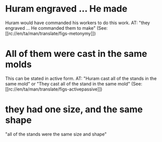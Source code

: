 # Huram engraved ... He made

Huram would have commanded his workers to do this work. AT: "they engraved ... He commanded them to make" (See: [[rc://en/ta/man/translate/figs-metonymy]])

# All of them were cast in the same molds

This can be stated in active form. AT: "Huram cast all of the stands in the same mold" or "They cast all of the stand in the same mold" (See: [[rc://en/ta/man/translate/figs-activepassive]])

# they had one size, and the same shape

"all of the stands were the same size and shape"

